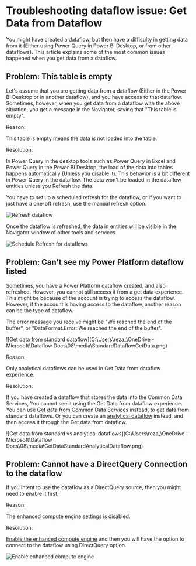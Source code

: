 # Troubleshooting dataflow issue: Get Data from Dataflow

You might have created a dataflow, but then have a difficulty in getting data from it (Either using Power Query in Power BI Desktop, or from other dataflows). This article explains some of the most common issues happened when you get data from a dataflow.

## Problem: This table is empty

Let's assume that you are getting data from a dataflow (Either in the Power BI Desktop or in another dataflow), and you have access to that dataflow. Sometimes, however, when you get data from a dataflow with the above situation, you get a message in the Navigator, saying that "This table is empty".

Reason:

This table is empty means the data is not loaded into the table.

Resolution:

In Power Query in the desktop tools such as Power Query in Excel and Power Query in the Power BI Desktop, the load of the data into tables happens automatically (Unless you disable it). This behavior is a bit different in Power Query in the dataflow. The data won't be loaded in the dataflow entities unless you Refresh the data.

You have to set up a scheduled refresh for the dataflow, or if you want to just have a one-off refresh, use the manual refresh option. 

![Refresh dataflow](https://docs.microsoft.com/en-us/power-bi/transform-model/media/service-dataflows-create-use/dataflows-create-use_13.png)

Once the dataflow is refreshed, the data in entities will be visible in the Navigator window of other tools and services.

![Schedule Refresh for dataflows](https://docs.microsoft.com/en-us/power-bi/transform-model/media/service-dataflows-create-use/dataflows-create-use_14.png)



## Problem: Can't see my Power Platform dataflow listed

Sometimes, you have a Power Platform dataflow created, and also refreshed. However, you cannot still access it from a get data experience. This might be because of the account is trying to access the dataflow. However, if the account is having access to the dataflow, another reason can be the type of dataflow.

The error message you receive might be "We reached the end of the buffer", or "DataFormat.Error: We reached the end of the buffer".

![Get data from standard dataflow](C:\Users\reza_\OneDrive - Microsoft\Dataflow Docs\08\media\StandardDataflowGetData.png)

Reason: 

Only analytical dataflows can be used in Get Data from dataflow experience.

Resolution:

If you have created a dataflow that stores the data into the Common Data Services, You cannot see it using the Get Data from dataflow experience. You can use [Get data from Common Data Services](https://docs.microsoft.com/powerapps/maker/common-data-service/data-platform-powerbi-connector#finding-your-common-data-service-environment-url) instead, to get data from standard dataflows. Or you can create an [analytical dataflow](understanding-differences-between-analytical-standard-dataflows.md) instead, and then access it through the Get data from dataflow.

![Get data from standard vs analytical dataflows](C:\Users\reza_\OneDrive - Microsoft\Dataflow Docs\08\media\GetDataStandardAnalyticalDataflow.png)

## Problem: Cannot have a DirectQuery Connection to the dataflow

If you intent to use the dataflow as a DirectQuery source, then you might need to enable it first.

Reason:

The enhanced compute engine settings is disabled.

Resolution:

[Enable the enhanced compute engine](https://docs.microsoft.com/power-bi/transform-model/service-dataflows-directquery) and then you will have the option to connect to the dataflow using DirectQuery option.

![Enable enhanced compute engine](https://docs.microsoft.com/en-us/power-bi/transform-model/media/service-dataflows-directquery/dataflows-directquery-01.png)